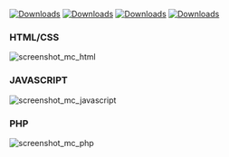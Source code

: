 [![Downloads](https://badges.ml/monokai-corail/total.svg)](https://brackets-extension-badges.github.io#monokai-corail)
[![Downloads](https://badges.ml/monokai-corail/last-version.svg)](https://brackets-extension-badges.github.io#monokai-corail)
[![Downloads](https://badges.ml/monokai-corail/week.svg)](https://brackets-extension-badges.github.io#monokai-corail)
[![Downloads](https://badges.ml/monokai-corail/day.svg)](https://brackets-extension-badges.github.io#monokai-corail)
### HTML/CSS 
![screenshot_mc_html](https://user-images.githubusercontent.com/27980534/31412143-4300cd0c-ae14-11e7-8daa-f05fdb20c55e.png)
### JAVASCRIPT
![screenshot_mc_javascript](https://user-images.githubusercontent.com/27980534/31412164-61d0405a-ae14-11e7-940c-6962059a1047.png)
### PHP
![screenshot_mc_php](https://user-images.githubusercontent.com/27980534/31412169-651a0caa-ae14-11e7-9c97-5d42ae6fd857.png)
